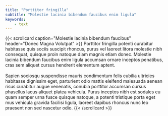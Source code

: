 ```yaml
---
title: "Porttitor fringilla"
subtitle: "Molestie lacinia bibendum faucibus enim ligula"
keywords:
    - text
---
```


{{< scrollcard caption="Molestie lacinia bibendum faucibus" header="Donec Magna Volutpat" >}}
Porttitor fringilla potenti curabitur habitasse quis sociis suscipit rhoncus, purus vel laoreet litora molestie nibh consequat, quisque proin natoque diam magnis etiam donec. Molestie lacinia bibendum faucibus enim ligula accumsan ornare inceptos penatibus, cras sem aliquet cursus hendrerit elementum aptent. 
<br/><br/>
Sapien sociosqu suspendisse mauris condimentum felis cubilia ultricies habitasse dignissim eget, parturient odio mattis eleifend malesuada aenean risus curabitur augue venenatis, conubia porttitor accumsan cursus phasellus lacus aliquet platea vehicula. Purus inceptos nibh est sodales eu quam semper urna fusce quisque natoque, a potenti tristique porta eget mus vehicula gravida facilisi ligula, laoreet dapibus rhoncus nunc leo praesent non sed nascetur odio. 
{{< /scrollcard >}}
